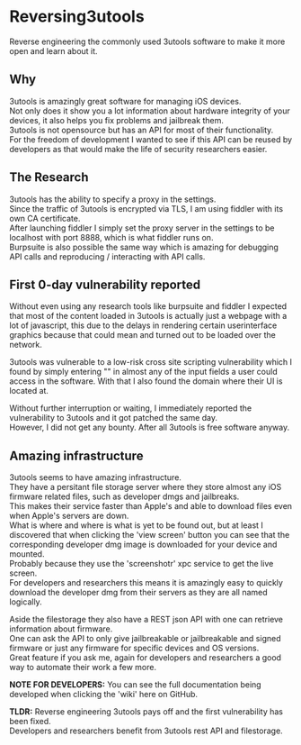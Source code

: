 # Reversing3utools
Reverse engineering the commonly used 3utools software to make it more open and learn about it.  

## Why
3utools is amazingly great software for managing iOS devices.  
Not only does it show you a lot information about hardware integrity of your devices, it also helps you fix problems and jailbreak them.  
3utools is not opensource but has an API for most of their functionality.  
For the freedom of development I wanted to see if this API can be reused by developers as that would make the life of security researchers easier.  

## The Research
3utools has the ability to specify a proxy in the settings.  
Since the traffic of 3utools is encrypted via TLS, I am using fiddler with its own CA certificate.  
After launching fiddler I simply set the proxy server in the settings to be localhost with port 8888, which is what fiddler runs on.  
Burpsuite is also possible the same way which is amazing for debugging API calls and reproducing / interacting with API calls.  

## First 0-day vulnerability reported

Without even using any research tools like burpsuite and fiddler I expected that most of the content loaded in 3utools is actually just a webpage with a lot of javascript, this due to the delays in rendering certain userinterface graphics because that could mean and turned out to be loaded over the network.  

3utools was vulnerable to a low-risk cross site scripting vulnerability which I found by simply entering "<script>alert(1)</script>" in almost any of the input fields a user could access in the software. 
With that I also found the domain where their UI is located at.  

Without further interruption or waiting, I immediately reported the vulnerability to 3utools and it got patched the same day.  
However, I did not get any bounty. After all 3utools is free software anyway.  

## Amazing infrastructure
3utools seems to have amazing infrastructure.  
They have a persitant file storage server where they store almost any iOS firmware related files, such as developer dmgs and jailbreaks.  
This makes their service faster than Apple's and able to download files even when Apple's servers are down.  
What is where and where is what is yet to be found out, but at least I discovered that when clicking the 'view screen' button you can see that the corresponding developer dmg image is downloaded for your device and mounted.  
Probably because they use the 'screenshotr' xpc service to get the live screen.  
For developers and researchers this means it is amazingly easy to quickly download the developer dmg from their servers as they are all named logically.  

Aside the filestorage they also have a REST json API with one can retrieve information about firmware.  
One can ask the API to only give jailbreakable or jailbreakable and signed firmware or just any firmware for specific devices and OS versions.  
Great feature if you ask me, again for developers and researchers a good way to automate their work a few more.  


**NOTE FOR DEVELOPERS:** You can see the full documentation being developed when clicking the 'wiki' here on GitHub.  

**TLDR:**
Reverse engineering 3utools pays off and the first vulnerability has been fixed.  
Developers and researchers benefit from 3utools rest API and filestorage.
